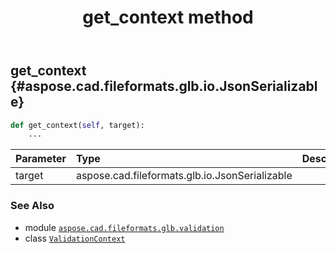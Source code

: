 ﻿---
title: get_context method
second_title: Aspose.CAD for Python via .NET API References
description: 
type: docs
weight: 20
url: /python-net/aspose.cad.fileformats.glb.validation/validationcontext/get_context/
is_root: false
---

## get_context {#aspose.cad.fileformats.glb.io.JsonSerializable}





```python
def get_context(self, target):
    ...
```


| Parameter | Type | Description |
| :- | :- | :- |
| target | aspose.cad.fileformats.glb.io.JsonSerializable |  |



### See Also
* module [`aspose.cad.fileformats.glb.validation`](../../)
* class [`ValidationContext`](/cad/python-net/aspose.cad.fileformats.glb.validation/validationcontext)
